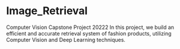 # Image_Retrieval
Computer Vision Capstone Project 20222
In this project, we build an efficient and accurate retrieval system of fashion products, utilizing Computer Vision and Deep Learning techniques.
